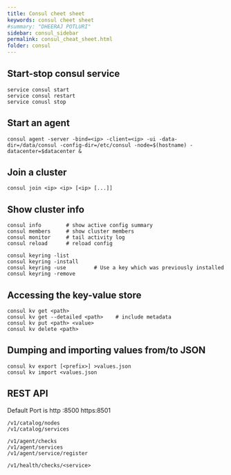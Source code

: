 ```yaml
---
title: Consul cheet sheet 
keywords: consul cheet sheet
#summary: "DHEERAJ POTLURI"
sidebar: consul_sidebar
permalink: consul_cheat_sheet.html
folder: consul
---
```


## Start-stop consul service

    service consul start
    service consul restart
    service conusl stop

## Start an agent

    consul agent -server -bind=<ip> -client=<ip> -ui -data-dir=/data/consul -config-dir=/etc/consul -node=$(hostname) -datacenter=$datacenter &

## Join a cluster

    consul join <ip> <ip> [<ip> [...]]
    
## Show cluster info

    consul info        # show active config summary
    consul members     # show cluster members
    consul monitor     # tail activity log
    consul reload      # reload config
    
    consul keyring -list
    consul keyring -install
    consul keyring -use         # Use a key which was previously installed
    consul keyring -remove 
    
## Accessing the key-value store

    consul kv get <path>
    consul kv get --detailed <path>    # include metadata
    consul kv put <path> <value>
    consul kv delete <path>

## Dumping and importing values from/to JSON

    consul kv export [<prefix>] >values.json
    consul kv import <values.json

## REST API

Default Port is  http :8500
                 https:8501
    
    /v1/catalog/nodes
    /v1/catalog/services
     
    /v1/agent/checks
    /v1/agent/services
    /v1/agent/service/register
     
    /v1/health/checks/<service>